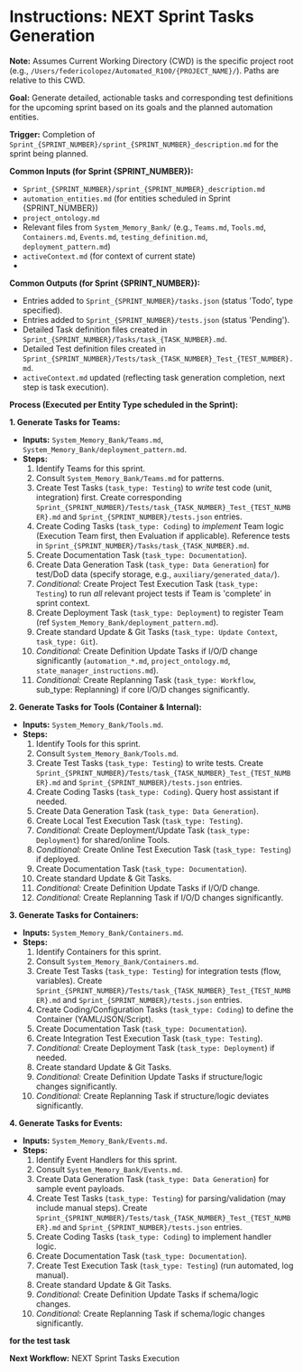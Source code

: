 # Instructions: NEXT Sprint Tasks Generation

**Note:** Assumes Current Working Directory (CWD) is the specific project root (e.g., `/Users/federicolopez/Automated_R100/{PROJECT_NAME}/`). Paths are relative to this CWD.

**Goal:** Generate detailed, actionable tasks and corresponding test definitions for the upcoming sprint based on its goals and the planned automation entities.

**Trigger:** Completion of `Sprint_{SPRINT_NUMBER}/sprint_{SPRINT_NUMBER}_description.md` for the sprint being planned.

**Common Inputs (for Sprint {SPRINT_NUMBER}):**
- `Sprint_{SPRINT_NUMBER}/sprint_{SPRINT_NUMBER}_description.md`
- `automation_entities.md` (for entities scheduled in Sprint {SPRINT_NUMBER})
- `project_ontology.md`
- Relevant files from `System_Memory_Bank/` (e.g., `Teams.md`, `Tools.md`, `Containers.md`, `Events.md`, `testing_definition.md`, `deployment_pattern.md`)
- `activeContext.md` (for context of current state)
- 

**Common Outputs (for Sprint {SPRINT_NUMBER}):**
- Entries added to `Sprint_{SPRINT_NUMBER}/tasks.json` (status 'Todo', type specified).
- Entries added to `Sprint_{SPRINT_NUMBER}/tests.json` (status 'Pending').
- Detailed Task definition files created in `Sprint_{SPRINT_NUMBER}/Tasks/task_{TASK_NUMBER}.md`.
- Detailed Test definition files created in `Sprint_{SPRINT_NUMBER}/Tests/task_{TASK_NUMBER}_Test_{TEST_NUMBER}.md`.
- `activeContext.md` updated (reflecting task generation completion, next step is task execution).

**Process (Executed per Entity Type scheduled in the Sprint):**

**1. Generate Tasks for Teams:**
   - **Inputs:** `System_Memory_Bank/Teams.md`, `System_Memory_Bank/deployment_pattern.md`.
   - **Steps:**
     1. Identify Teams for this sprint.
     2. Consult `System_Memory_Bank/Teams.md` for patterns.
     3. Create Test Tasks (`task_type: Testing`) to *write* test code (unit, integration) first. Create corresponding `Sprint_{SPRINT_NUMBER}/Tests/task_{TASK_NUMBER}_Test_{TEST_NUMBER}.md` and `Sprint_{SPRINT_NUMBER}/tests.json` entries.
     4. Create Coding Tasks (`task_type: Coding`) to *implement* Team logic (Execution Team first, then Evaluation if applicable). Reference tests in `Sprint_{SPRINT_NUMBER}/Tasks/task_{TASK_NUMBER}.md`.
     5. Create Documentation Task (`task_type: Documentation`).
     6. Create Data Generation Task (`task_type: Data Generation`) for test/DoD data (specify storage, e.g., `auxiliary/generated_data/`).
     7. *Conditional:* Create Project Test Execution Task (`task_type: Testing`) to run *all* relevant project tests if Team is 'complete' in sprint context.
     8. Create Deployment Task (`task_type: Deployment`) to register Team (ref `System_Memory_Bank/deployment_pattern.md`).
     9. Create standard Update & Git Tasks (`task_type: Update Context`, `task_type: Git`).
     10. *Conditional:* Create Definition Update Tasks if I/O/D change significantly (`automation_*.md`, `project_ontology.md`, `state_manager_instructions.md`).
     11. *Conditional:* Create Replanning Task (`task_type: Workflow`, sub_type: Replanning) if core I/O/D changes significantly.

**2. Generate Tasks for Tools (Container & Internal):**
   - **Inputs:** `System_Memory_Bank/Tools.md`.
   - **Steps:**
     1. Identify Tools for this sprint.
     2. Consult `System_Memory_Bank/Tools.md`.
     3. Create Test Tasks (`task_type: Testing`) to write tests. Create `Sprint_{SPRINT_NUMBER}/Tests/task_{TASK_NUMBER}_Test_{TEST_NUMBER}.md` and `Sprint_{SPRINT_NUMBER}/tests.json` entries.
     4. Create Coding Tasks (`task_type: Coding`). Query host assistant if needed.
     5. Create Data Generation Task (`task_type: Data Generation`).
     6. Create Local Test Execution Task (`task_type: Testing`).
     7. *Conditional:* Create Deployment/Update Task (`task_type: Deployment`) for shared/online Tools.
     8. *Conditional:* Create Online Test Execution Task (`task_type: Testing`) if deployed.
     9. Create Documentation Task (`task_type: Documentation`).
     10. Create standard Update & Git Tasks.
     11. *Conditional:* Create Definition Update Tasks if I/O/D change.
     12. *Conditional:* Create Replanning Task if I/O/D changes significantly.

**3. Generate Tasks for Containers:**
   - **Inputs:** `System_Memory_Bank/Containers.md`.
   - **Steps:**
     1. Identify Containers for this sprint.
     2. Consult `System_Memory_Bank/Containers.md`.
     3. Create Test Tasks (`task_type: Testing`) for integration tests (flow, variables). Create `Sprint_{SPRINT_NUMBER}/Tests/task_{TASK_NUMBER}_Test_{TEST_NUMBER}.md` and `Sprint_{SPRINT_NUMBER}/tests.json` entries.
     4. Create Coding/Configuration Tasks (`task_type: Coding`) to define the Container (YAML/JSON/Script).
     5. Create Documentation Task (`task_type: Documentation`).
     6. Create Integration Test Execution Task (`task_type: Testing`).
     7. *Conditional:* Create Deployment Task (`task_type: Deployment`) if needed.
     8. Create standard Update & Git Tasks.
     9. *Conditional:* Create Definition Update Tasks if structure/logic changes significantly.
     10. *Conditional:* Create Replanning Task if structure/logic deviates significantly.

**4. Generate Tasks for Events:**
   - **Inputs:** `System_Memory_Bank/Events.md`.
   - **Steps:**
     1. Identify Event Handlers for this sprint.
     2. Consult `System_Memory_Bank/Events.md`.
     3. Create Data Generation Task (`task_type: Data Generation`) for sample event payloads.
     4. Create Test Tasks (`task_type: Testing`) for parsing/validation (may include manual steps). Create `Sprint_{SPRINT_NUMBER}/Tests/task_{TASK_NUMBER}_Test_{TEST_NUMBER}.md` and `Sprint_{SPRINT_NUMBER}/tests.json` entries.
     5. Create Coding Tasks (`task_type: Coding`) to implement handler logic.
     6. Create Documentation Task (`task_type: Documentation`).
     7. Create Test Execution Task (`task_type: Testing`) (run automated, log manual).
     8. Create standard Update & Git Tasks.
     9. *Conditional:* Create Definition Update Tasks if schema/logic changes.
     10. *Conditional:* Create Replanning Task if schema/logic changes significantly.


**for the test task**


**Next Workflow:** NEXT Sprint Tasks Execution
